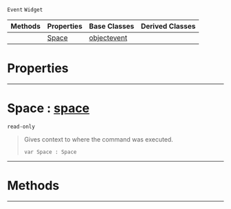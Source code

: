  `Event` `Widget`



|Methods|Properties|Base Classes|Derived Classes|
|---|---|---|---|
| |[ Space](https://github.com/dragonCASTjosh/PlasmaDocs/blob/master/code_reference/class_reference/commandevent.markdown#space-plasma-engine-docume)|[objectevent](https://github.com/dragonCASTjosh/PlasmaDocs/blob/master/code_reference/class_reference/objectevent.markdown)| |


 #  Properties


---  
 #  Space : [space](https://github.com/dragonCASTjosh/PlasmaDocs/blob/master/code_reference/class_reference/space.markdown)

 `read-only`

> Gives context to where the command was executed.
> ``` lang=cpp, name=Lightning
> var Space : Space


---  
 #  Methods


---  
 

 